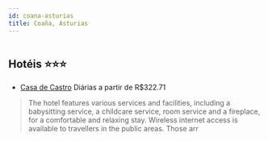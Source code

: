 ```yaml
---
id: coana-asturias
title: Coaña, Asturias
---
```


<center><img src="https://assets.cosmos-data.com/1/02588175a7d429c1bc7d4409844ce1a4-460514.jpg" alt="" /></center>


## Hotéis ⭐️⭐️⭐️

-    [Casa de Castro](https://www.hurb.com/aud/https://www.hurb.com/hoteis/coana/casa-de-castro-JNP-JP730181?cmp=18055) Diárias a partir de R$322.71
   > The hotel features various services and facilities, including a babysitting service, a childcare service, room service and a fireplace, for a comfortable and relaxing stay. Wireless internet access is available to travellers in the public areas. Those arr
